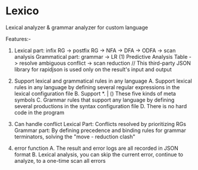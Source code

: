 # Lexico
Lexical analyzer & grammar analyzer for custom language

Features:-

1.  Lexical part: infix RG -> postfix RG -> NFA -> DFA -> ODFA -> scan analysis
    Grammatical part: grammar -> LR (1) Predictive Analysis Table -> resolve ambiguous conflict -> scan reduction
    // This third-party JSON library for rapidjson is used only on the result's input and output
    
2. Support lexical and grammatical rules in any language
  A. Support lexical rules in any language by defining several regular expressions in the lexical configuration file
  B. Support *. | () These five kinds of meta symbols
  C. Grammar rules that support any language by defining several productions in the syntax configuration file
  D. There is no hard code in the program
  
3. Can handle conflict
    Lexical Part: Conflicts resolved by prioritizing RGs
    Grammar part: By defining precedence and binding rules for grammar terminators, solving the "move - reduction clash"
    
4. error function
    A. The result and error logs are all recorded in JSON format
    B. Lexical analysis, you can skip the current error, continue to analyze, to a one-time scan all errors
